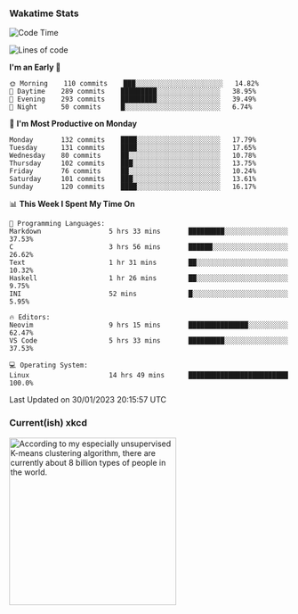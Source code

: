 ### Wakatime Stats
<!--START_SECTION:waka-->
![Code Time](http://img.shields.io/badge/Code%20Time-1%2C392%20hrs%2034%20mins-blue)

![Lines of code](https://img.shields.io/badge/From%20Hello%20World%20I%27ve%20Written-357%20Thousand%20lines%20of%20code-blue)

**I'm an Early 🐤** 

```text
🌞 Morning    110 commits    ███░░░░░░░░░░░░░░░░░░░░░░   14.82% 
🌆 Daytime    289 commits    █████████░░░░░░░░░░░░░░░░   38.95% 
🌃 Evening    293 commits    █████████░░░░░░░░░░░░░░░░   39.49% 
🌙 Night      50 commits     █░░░░░░░░░░░░░░░░░░░░░░░░   6.74%

```
📅 **I'm Most Productive on Monday** 

```text
Monday       132 commits    ████░░░░░░░░░░░░░░░░░░░░░   17.79% 
Tuesday      131 commits    ████░░░░░░░░░░░░░░░░░░░░░   17.65% 
Wednesday    80 commits     ██░░░░░░░░░░░░░░░░░░░░░░░   10.78% 
Thursday     102 commits    ███░░░░░░░░░░░░░░░░░░░░░░   13.75% 
Friday       76 commits     ██░░░░░░░░░░░░░░░░░░░░░░░   10.24% 
Saturday     101 commits    ███░░░░░░░░░░░░░░░░░░░░░░   13.61% 
Sunday       120 commits    ████░░░░░░░░░░░░░░░░░░░░░   16.17%

```


📊 **This Week I Spent My Time On** 

```text
💬 Programming Languages: 
Markdown                 5 hrs 33 mins       █████████░░░░░░░░░░░░░░░░   37.53% 
C                        3 hrs 56 mins       ██████░░░░░░░░░░░░░░░░░░░   26.62% 
Text                     1 hr 31 mins        ██░░░░░░░░░░░░░░░░░░░░░░░   10.32% 
Haskell                  1 hr 26 mins        ██░░░░░░░░░░░░░░░░░░░░░░░   9.75% 
INI                      52 mins             █░░░░░░░░░░░░░░░░░░░░░░░░   5.95%

🔥 Editors: 
Neovim                   9 hrs 15 mins       ███████████████░░░░░░░░░░   62.47% 
VS Code                  5 hrs 33 mins       █████████░░░░░░░░░░░░░░░░   37.53%

💻 Operating System: 
Linux                    14 hrs 49 mins      █████████████████████████   100.0%

```


 Last Updated on 30/01/2023 20:15:57 UTC
<!--END_SECTION:waka-->

### Current(ish) xkcd
<a id="xkcd-a" title="According to my especially unsupervised K-means clustering algorithm, there are currently about 8 billion types of people in the world." href="https://www.xkcd.com" target="_blank">
        <img align="center" id="xkcd-img" src="https://imgs.xkcd.com/comics/k_means_clustering.png" alt="According to my especially unsupervised K-means clustering algorithm, there are currently about 8 billion types of people in the world." height=300 />
</a>
